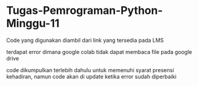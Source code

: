 # Tugas-Pemrograman-Python-Minggu-11


Code yang digunakan diambil dari link yang tersedia pada LMS



terdapat error dimana google colab tidak dapat membaca file pada google drive


code dikumpulkan terlebih dahulu untuk memenuhi syarat presensi kehadiran, namun code akan di update ketika error sudah diperbaiki
